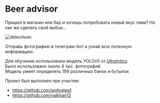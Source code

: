 # Beer advisor

Пришел в магазин или бар и хочешь попробовать новый вкус пива? Но как же сделать свой выбор...

![detectioon](https://thumbs.dreamstime.com/b/%D0%B1%D0%B0%D0%BD%D0%BA%D0%B8-%D0%BF%D0%B8%D0%B2%D0%B0-%D0%B2-%D0%BF%D0%BE-%D0%BA%D0%B5-%D1%81%D1%83%D0%BF%D0%B5%D1%80%D0%BC%D0%B0%D1%80%D0%BA%D0%B5%D1%82%D0%B0-63370331.jpg 'Магазинная полка')

Отправь фотографию в телеграм-бот и узнай всю полезную информацию.

Для обучения использовали модель YOLOv5 от *[Ultralytics](https://github.com/ultralytics/yolov5/)*.  <br/>
Было использовано около 4 тыс. фотографий  <br/>
Модель умеет определять 199 различных банок и бутылок

Проект был выполнен при участии:
 - https://github.com/andystep1
 - https://github.com/valkhan13
